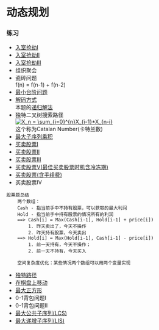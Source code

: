 # 动态规划

### 练习  
* [入室抢劫I](HouseRobber.java)
* [入室抢劫II](HouseRobberII.java)
* [入室抢劫III](HouseRobberIII.java)
* 组织聚会
* 瓷砖问题  
    f(n) = f(n-1) + f(n-2)
* [最小台阶问题](MinCostClimbingStairs.java)
* [解码方式](DecodeWays.java)  
    本题的[递归解法](../recusion/DecodeWays.java)
* 独特二叉树搜索路径  
<a href="https://www.codecogs.com/eqnedit.php?latex=X_n&space;=&space;\sum_{i=0}^{n}X_{i-1}*X_{n-i}" target="_blank"><img src="https://latex.codecogs.com/gif.latex?X_n&space;=&space;\sum_{i=0}^{n}X_{i-1}*X_{n-i}" title="X_n = \sum_{i=0}^{n}X_{i-1}*X_{n-i}" /></a>   
这个称为Catalan Number(卡特兰数)
* [最大子序列乘积](MaximumProductSubarray.java)
* [买卖股票I](BuyAndSellStockI.java)
* [买卖股票II](BuyAndSellStockII.java)
* [买卖股票III](BuyAndSellStockIII.java)
* [买卖股票V(最佳买卖股票时机含冷冻期)](BuyAndSellStockV.java)
* [买卖股票(含手续费)](BuyAndSellStockWithFee.java)
* 买卖股票IV
```
股票题总结
    两个数组：
    Cash - 指当前手中不持有股票，可以获取的最大利润
    Hold - 指当前手中持有股票的情况所有的利润
    ==> Cash[i] = Max(Cash[i-1], Hold[i-1] + price[i])
        1. 昨天卖出了，今天不操作
        2. 昨天持有股票，今天卖出
    ==> Hold[i] = Max(Hold[i-1], Cash[i-1] - price[i])
        1. 前一天持有，今天不操作；
        2. 前一天不持有，今天买入
        
    空间复杂度优化：某些情况两个数组可以用两个变量实现
```

* [独特路径](UniquePath.java)
* [在棋盘上移动](MovingBoard.java)
* [最大正方形](MaxSquare.java)
* 0-1背包问题I
* 0-1背包问题II
* [最大公共子序列(LCS)](LongestCommonSubsequence.java)
* [最大递增子序列(LIS)](LongestIncreaseSubsequence.java)
